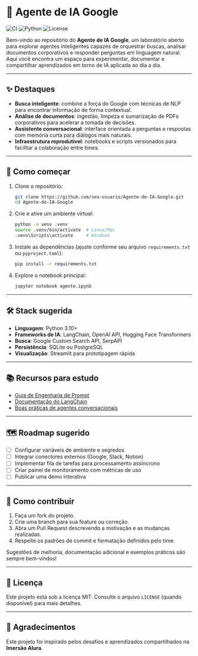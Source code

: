 # 🤖 Agente de IA Google

![CI](https://img.shields.io/badge/status-em%20desenvolvimento-blueviolet)
![Python](https://img.shields.io/badge/python-3.10+-blue)
![License](https://img.shields.io/badge/license-MIT-green)

Bem-vindo ao repositório do **Agente de IA Google**, um laboratório aberto para explorar agentes inteligentes capazes de orquestrar buscas, analisar documentos corporativos e responder perguntas em linguagem natural. Aqui você encontra um espaço para experimentar, documentar e compartilhar aprendizados em torno de IA aplicada ao dia a dia.

---

## ✨ Destaques
- **Busca inteligente**: combine a força do Google com técnicas de NLP para encontrar informação de forma contextual.
- **Análise de documentos**: ingestão, limpeza e sumarização de PDFs corporativos para acelerar a tomada de decisões.
- **Assistente conversacional**: interface orientada a perguntas e respostas com memória curta para diálogos mais naturais.
- **Infraestrutura reprodutível**: notebooks e scripts versionados para facilitar a colaboração entre times.

---

## 🚀 Como começar
1. Clone o repositório:
   ```bash
   git clone https://github.com/seu-usuario/Agente-de-IA-Google.git
   cd Agente-de-IA-Google
   ```
2. Crie e ative um ambiente virtual:
   ```bash
   python -m venv .venv
   source .venv/bin/activate  # Linux/Mac
   .venv\Scripts\activate     # Windows
   ```
3. Instale as dependências (ajuste conforme seu arquivo `requirements.txt` ou `pyproject.toml`):
   ```bash
   pip install -r requirements.txt
   ```
4. Explore o notebook principal:
   ```bash
   jupyter notebook agente.ipynb
   ```

---

## 🛠️ Stack sugerida
- **Linguagem**: Python 3.10+
- **Frameworks de IA**: LangChain, OpenAI API, Hugging Face Transformers
- **Busca**: Google Custom Search API, SerpAPI
- **Persistência**: SQLite ou PostgreSQL
- **Visualização**: Streamlit para prototipagem rápida

---

## 📚 Recursos para estudo
- [Guia de Engenharia de Prompt](https://platform.openai.com/docs/guides/prompt-engineering)
- [Documentação do LangChain](https://python.langchain.com/docs/get_started/introduction)
- [Boas práticas de agentes conversacionais](https://learn.microsoft.com/azure/ai-services/openai/concepts/use-case-ideas)

---

## 🗺️ Roadmap sugerido
- [ ] Configurar variáveis de ambiente e segredos
- [ ] Integrar conectores externos (Google, Slack, Notion)
- [ ] Implementar fila de tarefas para processamento assíncrono
- [ ] Criar painel de monitoramento com métricas de uso
- [ ] Publicar uma demo interativa

---

## 🤝 Como contribuir
1. Faça um fork do projeto.
2. Crie uma branch para sua feature ou correção.
3. Abra um Pull Request descrevendo a motivação e as mudanças realizadas.
4. Respeite os padrões de commit e formatação definidos pelo time.

Sugestões de melhoria, documentação adicional e exemplos práticos são sempre bem-vindos!

---

## 📄 Licença
Este projeto está sob a licença MIT. Consulte o arquivo `LICENSE` (quando disponível) para mais detalhes.

---

## 🙏 Agradecimentos
Este projeto foi inspirado pelos desafios e aprendizados compartilhados na **Imersão Alura**.
